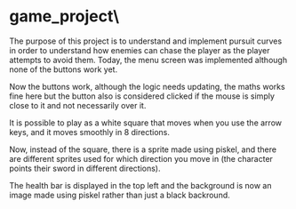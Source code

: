 # game_project\
The purpose of this project is to understand and implement pursuit curves in order to understand how enemies can chase
the player as the player attempts to avoid them. Today, the menu screen was implemented although none of the buttons work yet.

Now the buttons work, although the logic needs updating, the maths works fine here but the button also is considered clicked if the mouse is simply close to it and not necessarily over it.

It is possible to play as a white square that moves when you use the arrow keys, and it moves smoothly in 8 directions.

Now, instead of the square, there is a sprite made using piskel, and there are different sprites used for which direction you move in (the character points their sword in different directions).

The health bar is displayed in the top left and the background is now an image made using piskel rather than just a black backround. 

